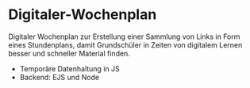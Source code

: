 # Digitaler-Wochenplan
Digitaler Wochenplan zur Erstellung einer Sammlung von Links in Form eines Stundenplans, damit Grundschüler in Zeiten von digitalem Lernen besser und schneller Material finden.

- Temporäre Datenhaltung in JS
- Backend: EJS und Node

